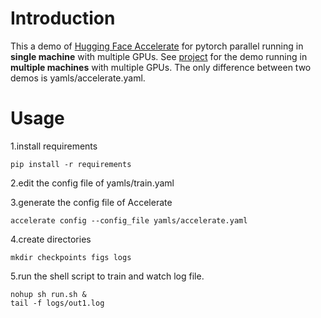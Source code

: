 # Introduction

This a demo of [Hugging Face Accelerate](https://huggingface.co/docs/accelerate/v0.18.0/en/index) for pytorch parallel running in **single machine** with multiple GPUs. See [project](https://github.com/zengbocheng/accelerate_parallel) for the demo running in **multiple machines** with multiple GPUs. The only difference between two demos is yamls/accelerate.yaml.

# Usage

1.install requirements
```shell script
pip install -r requirements
```

2.edit the config file of yamls/train.yaml

3.generate the config file of Accelerate
```shell script
accelerate config --config_file yamls/accelerate.yaml
```

4.create directories
```shell script
mkdir checkpoints figs logs
```

5.run the shell script to train and watch log file.
```shell script
nohup sh run.sh &
tail -f logs/out1.log
```